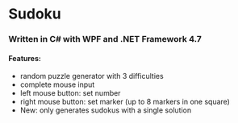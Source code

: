 # Sudoku

### Written in C# with WPF and .NET Framework 4.7

#### Features:

- random puzzle generator with 3 difficulties
- complete mouse input
- left mouse button: set number
- right mouse button: set marker (up to 8 markers in one square)
- New: only generates sudokus with a single solution
